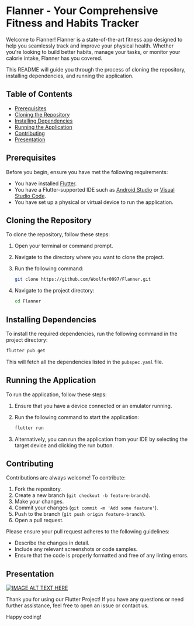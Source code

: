 # Flanner - Your Comprehensive Fitness and Habits Tracker

Welcome to Flanner! Flanner is a state-of-the-art fitness app designed to help you seamlessly track and improve your physical health. Whether you're looking to build better habits, manage your tasks, or monitor your calorie intake, Flanner has you covered.

This README will guide you through the process of cloning the repository, installing dependencies, and running the application.

## Table of Contents

- [Prerequisites](#prerequisites)
- [Cloning the Repository](#cloning-the-repository)
- [Installing Dependencies](#installing-dependencies)
- [Running the Application](#running-the-application)
- [Contributing](#contributing)
- [Presentation](#presentation)

## Prerequisites

Before you begin, ensure you have met the following requirements:

- You have installed [Flutter](https://flutter.dev/docs/get-started/install).
- You have a Flutter-supported IDE such as [Android Studio](https://developer.android.com/studio) or [Visual Studio Code](https://code.visualstudio.com/).
- You have set up a physical or virtual device to run the application.

## Cloning the Repository

To clone the repository, follow these steps:

1. Open your terminal or command prompt.
2. Navigate to the directory where you want to clone the project.
3. Run the following command:

    ```sh
    git clone https://github.com/Woolfer0097/Flanner.git
    ```

4. Navigate to the project directory:

    ```sh
    cd Flanner
    ```

## Installing Dependencies

To install the required dependencies, run the following command in the project directory:

```sh
flutter pub get
```

This will fetch all the dependencies listed in the `pubspec.yaml` file.

## Running the Application

To run the application, follow these steps:

1. Ensure that you have a device connected or an emulator running.
2. Run the following command to start the application:

    ```sh
    flutter run
    ```

3. Alternatively, you can run the application from your IDE by selecting the target device and clicking the run button.

## Contributing

Contributions are always welcome! To contribute:

1. Fork the repository.
2. Create a new branch (`git checkout -b feature-branch`).
3. Make your changes.
4. Commit your changes (`git commit -m 'Add some feature'`).
5. Push to the branch (`git push origin feature-branch`).
6. Open a pull request.

Please ensure your pull request adheres to the following guidelines:

- Describe the changes in detail.
- Include any relevant screenshots or code samples.
- Ensure that the code is properly formatted and free of any linting errors.

## Presentation

[![IMAGE ALT TEXT HERE](https://img.youtube.com/vi/Y0dWqIseXLM/0.jpg)](https://www.youtube.com/watch?v=Y0dWqIseXLM)


Thank you for using our Flutter Project! If you have any questions or need further assistance, feel free to open an issue or contact us.

Happy coding!
